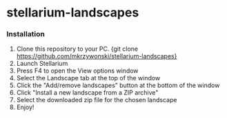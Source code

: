 # stellarium-landscapes
### Installation
1. Clone this repository to your PC. {git clone https://github.com/mkrzywonski/stellarium-landscapes}
2. Launch Stellarium
3. Press F4 to open the View options window
4. Select the Landscape tab at the top of the window
5. Click the "Add/remove landscapes" button at the bottom of the window
6. Click "Install a new landscape from a ZIP archive"
7. Select the downloaded zip file for the chosen landscape
8. Enjoy!
